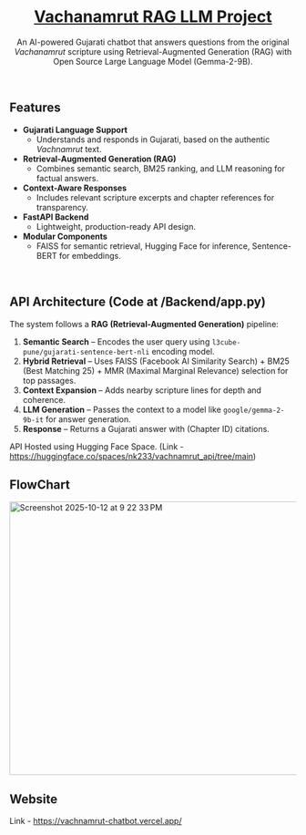 <a href="https://github.com/isltown/Vachnamrut-RAG-LLM">
  <h1 align="center">Vachanamrut RAG LLM Project</h1>
</a>

<p align="center">
  An AI-powered Gujarati chatbot that answers questions from the original <em>Vachanamrut</em> scripture using Retrieval-Augmented Generation (RAG) with Open Source Large Language Model (Gemma-2-9B).
</p>

<br/>

##  Features

- **Gujarati Language Support**
  - Understands and responds in Gujarati, based on the authentic *Vachnamrut* text.
- **Retrieval-Augmented Generation (RAG)**
  - Combines semantic search, BM25 ranking, and LLM reasoning for factual answers.
- **Context-Aware Responses**
  - Includes relevant scripture excerpts and chapter references for transparency.
- **FastAPI Backend**
  - Lightweight, production-ready API design.
- **Modular Components**
  - FAISS for semantic retrieval, Hugging Face for inference, Sentence-BERT for embeddings.

<br/>

## API Architecture (Code at /Backend/app.py)

The system follows a **RAG (Retrieval-Augmented Generation)** pipeline:

1. **Semantic Search** – Encodes the user query using `l3cube-pune/gujarati-sentence-bert-nli` encoding model.  
2. **Hybrid Retrieval** – Uses FAISS (Facebook AI Similarity Search) + BM25 (Best Matching 25) + MMR (Maximal Marginal Relevance) selection for top passages.  
3. **Context Expansion** – Adds nearby scripture lines for depth and coherence.  
4. **LLM Generation** – Passes the context to a model like `google/gemma-2-9b-it` for answer generation.  
5. **Response** – Returns a Gujarati answer with (Chapter ID) citations.

API Hosted using Hugging Face Space. (Link - https://huggingface.co/spaces/nk233/vachnamrut_api/tree/main)

## FlowChart
<img width="864" height="480" alt="Screenshot 2025-10-12 at 9 22 33 PM" src="https://github.com/user-attachments/assets/714cab44-7beb-4a41-a580-992d4b13cddf" />

## Website
Link - https://vachnamrut-chatbot.vercel.app/


